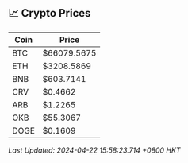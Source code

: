 ## 📈 Crypto Prices

| Coin | Price |
| ---- | ----- |
| BTC | $66079.5675 |
| ETH | $3208.5869 |
| BNB | $603.7141 |
| CRV | $0.4662 |
| ARB | $1.2265 |
| OKB | $55.3067 |
| DOGE | $0.1609 |

_Last Updated: 2024-04-22 15:58:23.714 +0800 HKT_